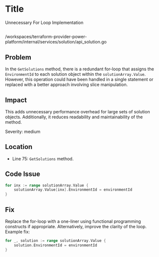 # Title

Unnecessary For Loop Implementation

##

/workspaces/terraform-provider-power-platform/internal/services/solution/api_solution.go

## Problem

In the `GetSolutions` method, there is a redundant for-loop that assigns the `EnvironmentId` to each solution object within the `solutionArray.Value`. However, this operation could have been handled in a single statement or replaced with a better approach involving slice manipulation.

## Impact

This adds unnecessary performance overhead for large sets of solution objects. Additionally, it reduces readability and maintainability of the method.

Severity: medium

## Location

- Line 75: `GetSolutions` method.

## Code Issue

```go
for inx := range solutionArray.Value {
    solutionArray.Value[inx].EnvironmentId = environmentId
}
```

## Fix

Replace the for-loop with a one-liner using functional programming constructs if appropriate. Alternatively, improve the clarity of the loop. Example fix:

```go
for _, solution := range solutionArray.Value {
    solution.EnvironmentId = environmentId
}
```